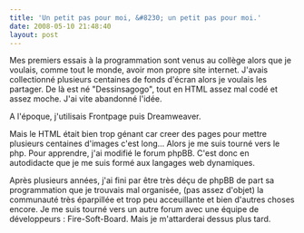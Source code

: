 ```yaml
---
title: 'Un petit pas pour moi, &#8230; un petit pas pour moi.'
date: 2008-05-10 21:48:40
layout: post
---
```

Mes premiers essais à la programmation sont venus au collège alors que je voulais, comme tout le monde, avoir mon propre site internet. J'avais collectionné plusieurs centaines de fonds d'écran alors je voulais les partager. De là est né "Dessinsagogo", tout en HTML assez mal codé et assez moche. J'ai vite abandonné l'idée.

A l'époque, j'utilisais Frontpage puis Dreamweaver.

Mais le HTML était bien trop génant car creer des pages pour mettre plusieurs centaines d'images c'est long... Alors je me suis tourné vers le php. Pour apprendre, j'ai modifié le forum phpBB. C'est donc en autodidacte que je me suis formé aux langages web dynamiques.

Après plusieurs années, j'ai fini par être très déçu de phpBB de part sa programmation que je trouvais mal organisée, (pas assez d'objet) la communauté très éparpillée et trop peu acceuillante et bien d'autres choses encore. Je me suis tourné vers un autre forum avec une équipe de développeurs : Fire-Soft-Board. Mais je m'attarderai dessus plus tard.